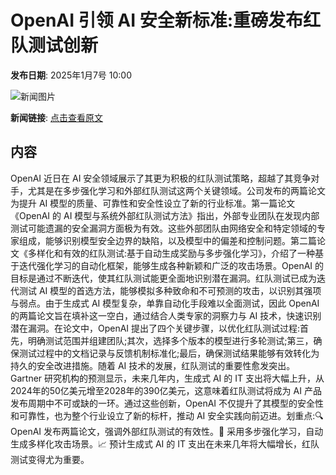 # OpenAI 引领 AI 安全新标准:重磅发布红队测试创新

**发布日期**: 2025年1月7号 10:00

![新闻图片](https://upload.chinaz.com/2025/0107/6387184081996943646871778.png)

**新闻链接**: [点击查看原文](https://www.aibase.com/zh/news/14511)

## 内容

OpenAI 近日在 AI 安全领域展示了其更为积极的红队测试策略，超越了其竞争对手，尤其是在多步强化学习和外部红队测试这两个关键领域。公司发布的两篇论文为提升 AI 模型的质量、可靠性和安全性设立了新的行业标准。第一篇论文《OpenAI 的 AI 模型与系统外部红队测试方法》指出，外部专业团队在发现内部测试可能遗漏的安全漏洞方面极为有效。这些外部团队由网络安全和特定领域的专家组成，能够识别模型安全边界的缺陷，以及模型中的偏差和控制问题。第二篇论文《多样化和有效的红队测试:基于自动生成奖励与多步强化学习》，介绍了一种基于迭代强化学习的自动化框架，能够生成各种新颖和广泛的攻击场景。OpenAI 的目标是通过不断迭代，使其红队测试能更全面地识别潜在漏洞。红队测试已成为迭代测试 AI 模型的首选方法，能够模拟多种致命和不可预测的攻击，以识别其强项与弱点。由于生成式 AI 模型复杂，单靠自动化手段难以全面测试，因此 OpenAI 的两篇论文旨在填补这一空白，通过结合人类专家的洞察力与 AI 技术，快速识别潜在漏洞。在论文中，OpenAI 提出了四个关键步骤，以优化红队测试过程:首先，明确测试范围并组建团队;其次，选择多个版本的模型进行多轮测试;第三，确保测试过程中的文档记录与反馈机制标准化;最后，确保测试结果能够有效转化为持久的安全改进措施。随着 AI 技术的发展，红队测试的重要性愈发突出。Gartner 研究机构的预测显示，未来几年内，生成式 AI 的 IT 支出将大幅上升，从2024年的50亿美元增至2028年的390亿美元，这意味着红队测试将成为 AI 产品发布周期中不可或缺的一环。通过这些创新，OpenAI 不仅提升了其模型的安全性和可靠性，也为整个行业设立了新的标杆，推动 AI 安全实践向前迈进。划重点:🔍 OpenAI 发布两篇论文，强调外部红队测试的有效性。🤖 采用多步强化学习，自动生成多样化攻击场景。📈 预计生成式 AI 的 IT 支出在未来几年将大幅增长，红队测试变得尤为重要。
